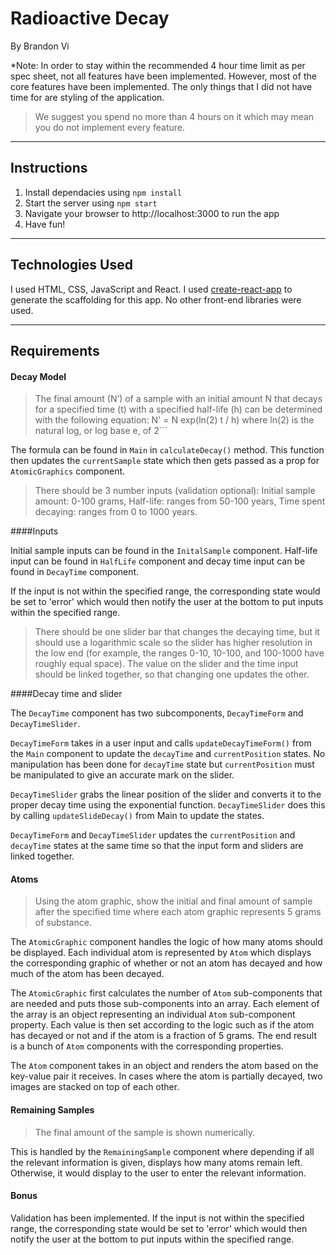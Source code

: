 # Radioactive Decay

By Brandon Vi

*Note: In order to stay within the recommended 4 hour time limit as per spec sheet, not all features have been implemented. However, most of the core features have been implemented. The only things that I did not have time for are styling of the application.

> We suggest you spend no more
than 4 hours on it which may mean you do not implement every feature.

----
## Instructions

1. Install dependacies using `npm install`
2. Start the server using `npm start`
3. Navigate your browser to http://localhost:3000 to run the app
4. Have fun!

----
## Technologies Used
I used HTML, CSS, JavaScript and React. I used [create-react-app](https://github.com/facebook/create-react-app) to generate the scaffolding for this app. No other front-end libraries were used.

----
## Requirements

#### Decay Model

> The final amount (N’) of a sample with an initial amount N that decays for a specified time (t) with a
specified half-life (h) can be determined with the following equation:
N' = N exp(ln(2) t / h) where ln(2) is the natural log, or log base e, of 2```

The formula can be found in `Main` in `calculateDecay()` method. This function then updates the `currentSample` state which then gets passed as a prop for `AtomicGraphics` component.

> There should be 3 number inputs (validation optional): Initial sample amount: 0-100 grams, Half-life: ranges from 50-100 years, Time spent decaying: ranges from 0 to 1000 years.

####Inputs

Initial sample inputs can be found in the `InitalSample` component. Half-life input can be found in `HalfLife` component and decay time input can be found in `DecayTime` component.

If the input is not within the specified range, the corresponding state would be set to 'error' which would then notify the user at the bottom to put inputs within the specified range.

> There should be one slider bar that changes the decaying time, but it should use a
logarithmic scale so the slider has higher resolution in the low end (for example, the
ranges 0-10, 10-100, and 100-1000 have roughly equal space). The value on the slider
and the time input should be linked together, so that changing one updates the other.

####Decay time and slider

The `DecayTime` component has two subcomponents, `DecayTimeForm` and `DecayTimeSlider`.

`DecayTimeForm` takes in a user input and calls `updateDecayTimeForm()` from the `Main` component  to update the `decayTime` and `currentPosition` states. No manipulation has been done for `decayTime` state but `currentPosition` must be manipulated to give an accurate mark on the slider.

`DecayTimeSlider` grabs the linear position of the slider and converts it to the proper decay time using the exponential function. `DecayTimeSlider` does this by calling `updateSlideDecay()` from Main to update the states.

`DecayTimeForm` and `DecayTimeSlider` updates the `currentPosition` and `decayTime` states at the same time so that the input form and sliders are linked together.

#### Atoms

> Using the atom graphic, show the initial and final amount of sample after the specified
time where each atom graphic represents 5 grams of substance.


The `AtomicGraphic` component handles the logic of how many atoms should be displayed. Each individual atom is represented by `Atom` which displays the corresponding graphic of whether or not an atom has decayed and how much of the atom has been decayed.

The `AtomicGraphic` first calculates the number of `Atom` sub-components that are needed and puts those sub-components into an array. Each element of the array is an object representing an individual `Atom` sub-component property. Each value is then set according to the logic such as if the atom has decayed or not and if the atom is a fraction of 5 grams. The end result is a bunch of `Atom` components with the corresponding properties.

The `Atom` component takes in an object and renders the atom based on the key-value pair it receives. In cases where the atom is partially decayed, two images are stacked on top of each other.

#### Remaining Samples

> The final amount of the sample is shown numerically.

This is handled by the `RemainingSample` component where depending if all the relevant information is given, displays how many atoms remain left. Otherwise, it would display to the user to enter the relevant information.

#### Bonus

Validation has been implemented. If the input is not within the specified range, the corresponding state would be set to 'error' which would then notify the user at the bottom to put inputs within the specified range.
